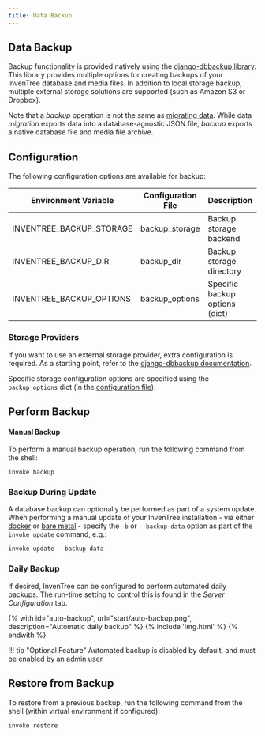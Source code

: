 ```yaml
---
title: Data Backup
---
```


## Data Backup

Backup functionality is provided natively using the [django-dbbackup library](https://django-dbbackup.readthedocs.io/en/master/). This library provides multiple options for creating backups of your InvenTree database and media files. In addition to local storage backup, multiple external storage solutions are supported (such as Amazon S3 or Dropbox).

Note that a *backup* operation is not the same as [migrating data](./migrate.md). While data *migration* exports data into a database-agnostic JSON file, *backup* exports a native database file and media file archive.

## Configuration

The following configuration options are available for backup:

| Environment Variable | Configuration File | Description | Default |
| --- | --- | --- | --- |
| INVENTREE_BACKUP_STORAGE | backup_storage | Backup storage backend | django.core.files.storage.FileSystemStorage |
| INVENTREE_BACKUP_DIR | backup_dir | Backup storage directory | *No default* |
| INVENTREE_BACKUP_OPTIONS | backup_options | Specific backup options (dict) | *No default* |

### Storage Providers

If you want to use an external storage provider, extra configuration is required. As a starting point, refer to the [django-dbbackup documentation](https://django-dbbackup.readthedocs.io/en/master/storage.html).

Specific storage configuration options are specified using the `backup_options` dict (in the [configuration file](./config.md)).

## Perform Backup

#### Manual Backup

To perform a manual backup operation, run the following command from the shell:

```
invoke backup
```

### Backup During Update

A database backup can optionally be performed as part of a system update. When performing a manual update of your InvenTree installation - via either [docker](./docker.md) or [bare metal](./install.md) - specify the `-b` or `--backup-data` option as part of the `invoke update` command, e.g.:

```
invoke update --backup-data
```

### Daily Backup

If desired, InvenTree can be configured to perform automated daily backups. The run-time setting to control this is found in the *Server Configuration* tab.

{% with id="auto-backup", url="start/auto-backup.png", description="Automatic daily backup" %}
{% include 'img.html' %}
{% endwith %}

!!! tip "Optional Feature"
    Automated backup is disabled by default, and must be enabled by an admin user

## Restore from Backup

To restore from a previous backup, run the following command from the shell (within virtual environment if configured):

```
invoke restore
```